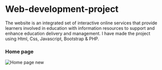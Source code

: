 # Web-development-project
The website is an integrated set of interactive online services that provide learners involved in education with information resources to support and enhance education delivery and management. I have made the project using Html, Css, Javascript, Bootstrap &amp; PHP.
### Home page
![Home page new](https://user-images.githubusercontent.com/43942422/112612435-ec669c00-8e44-11eb-8355-7a8618023a99.png)

